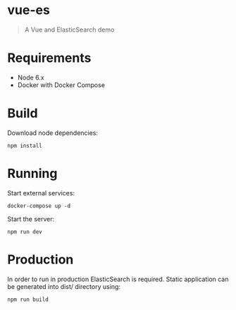 # vue-es

> A Vue and ElasticSearch demo

# Requirements

* Node 6.x
* Docker with Docker Compose

# Build

Download node dependencies:

    npm install

# Running

Start external services:

    docker-compose up -d

Start the server:

    npm run dev

# Production

In order to run in production ElasticSearch is required. 
Static application can be generated into dist/ directory using:

    npm run build
